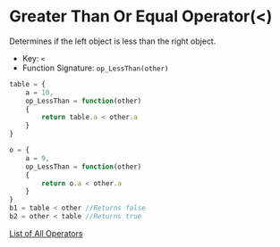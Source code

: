 # Greater Than Or Equal Operator(<)

Determines if the left object is less than the right object.

- Key: `<`
- Function Signature: `op_LessThan(other)`

```js
table = {
	a = 10,
	op_LessThan = function(other)
	{
		return table.a < other.a
	}
}

o = {
	a = 9,
	op_LessThan = function(other)
	{
		return o.a < other.a
	}
}
b1 = table < other //Returns false
b2 = other < table //Returns true
```

[List of All Operators](./Operators.md)
